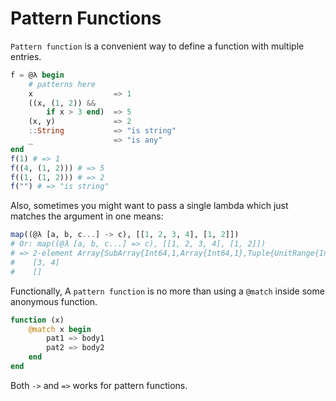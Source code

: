 Pattern Functions
=========================

`Pattern function` is a convenient way to define a function with multiple entries.

```julia
f = @λ begin
    # patterns here
    x                  => 1
    ((x, (1, 2)) &&
        if x > 3 end)  => 5
    (x, y)             => 2
    ::String           => "is string"
    _                  => "is any"
end
f(1) # => 1
f((4, (1, 2))) # => 5
f((1, (1, 2))) # => 2
f("") # => "is string"
```

Also, sometimes you might want to pass a single lambda which just matches the
argument in one means:

```julia
map((@λ [a, b, c...] -> c), [[1, 2, 3, 4], [1, 2]])
# Or: map((@λ [a, b, c...] => c), [[1, 2, 3, 4], [1, 2]])
# => 2-element Array{SubArray{Int64,1,Array{Int64,1},Tuple{UnitRange{Int64}},true},1}:
#    [3, 4]
#    []
```

Functionally, A `pattern function` is no more than using a `@match` inside some anonymous function.

```julia
function (x)
    @match x begin
        pat1 => body1
        pat2 => body2
    end
end
```

Both `->` and `=>` works for pattern functions.